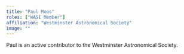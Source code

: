 ```yaml
---
title: "Paul Moos"
roles: ["WASI Member"]
affiliation: "Westminster Astronomical Society"
image: ""
---
```


Paul is an active contributor to the Westminster Astronomical Society.
